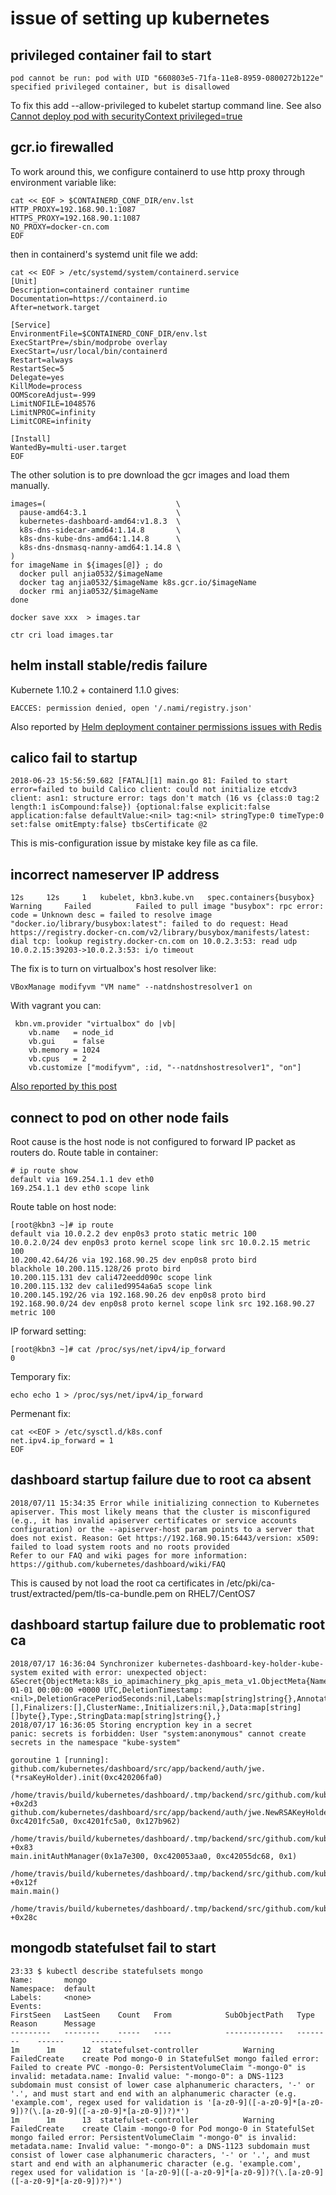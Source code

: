# issue of setting up kubernetes

## privileged container fail to start

    pod cannot be run: pod with UID "660803e5-71fa-11e8-8959-0800272b122e" specified privileged container, but is disallowed

To fix this add --allow-privileged to kubelet startup command line.
See also [Cannot deploy pod with securityContext privileged=true][1]

## gcr.io firewalled

To work around this, we configure containerd to use http proxy through
environment variable like:

    cat << EOF > $CONTAINERD_CONF_DIR/env.lst
    HTTP_PROXY=192.168.90.1:1087
    HTTPS_PROXY=192.168.90.1:1087
    NO_PROXY=docker-cn.com
    EOF

then in containerd's systemd unit file we add:

    cat << EOF > /etc/systemd/system/containerd.service
    [Unit]
    Description=containerd container runtime
    Documentation=https://containerd.io
    After=network.target

    [Service]
    EnvironmentFile=$CONTAINERD_CONF_DIR/env.lst
    ExecStartPre=/sbin/modprobe overlay
    ExecStart=/usr/local/bin/containerd
    Restart=always
    RestartSec=5
    Delegate=yes
    KillMode=process
    OOMScoreAdjust=-999
    LimitNOFILE=1048576
    LimitNPROC=infinity
    LimitCORE=infinity

    [Install]
    WantedBy=multi-user.target
    EOF

The other solution is to pre download the gcr images and load them manually.

    images=(                             \
      pause-amd64:3.1                    \
      kubernetes-dashboard-amd64:v1.8.3  \
      k8s-dns-sidecar-amd64:1.14.8       \
      k8s-dns-kube-dns-amd64:1.14.8      \
      k8s-dns-dnsmasq-nanny-amd64:1.14.8 \
    )
    for imageName in ${images[@]} ; do
      docker pull anjia0532/$imageName
      docker tag anjia0532/$imageName k8s.gcr.io/$imageName
      docker rmi anjia0532/$imageName
    done

    docker save xxx  > images.tar

    ctr cri load images.tar

## helm install stable/redis failure

Kubernete 1.10.2 + containerd 1.1.0 gives:

    EACCES: permission denied, open '/.nami/registry.json'

Also reported by [Helm deployment container permissions issues with Redis][2]

## calico fail to startup

    2018-06-23 15:56:59.682 [FATAL][1] main.go 81: Failed to start error=failed to build Calico client: could not initialize etcdv3 client: asn1: structure error: tags don't match (16 vs {class:0 tag:2 length:1 isCompound:false}) {optional:false explicit:false application:false defaultValue:<nil> tag:<nil> stringType:0 timeType:0 set:false omitEmpty:false} tbsCertificate @2

This is mis-configuration issue by mistake key file as ca file.

## incorrect nameserver IP address

    12s		12s		1	kubelet, kbn3.kube.vn	spec.containers{busybox}	Warning		Failed			Failed to pull image "busybox": rpc error: code = Unknown desc = failed to resolve image "docker.io/library/busybox:latest": failed to do request: Head https://registry.docker-cn.com/v2/library/busybox/manifests/latest: dial tcp: lookup registry.docker-cn.com on 10.0.2.3:53: read udp 10.0.2.15:39203->10.0.2.3:53: i/o timeout

The fix is to turn on virtualbox's host resolver like:

    VBoxManage modifyvm "VM name" --natdnshostresolver1 on

With vagrant you can:

     kbn.vm.provider "virtualbox" do |vb|
        vb.name   = node_id
        vb.gui    = false
        vb.memory = 1024
        vb.cpus   = 2
        vb.customize ["modifyvm", :id, "--natdnshostresolver1", "on"]

[Also reported by this post][3]

## connect to pod on other node fails

Root cause is the host node is not configured to forward IP packet as routers do.
Route table in container:

    # ip route show
    default via 169.254.1.1 dev eth0 
    169.254.1.1 dev eth0 scope link 

Route table on host node:

    [root@kbn3 ~]# ip route
    default via 10.0.2.2 dev enp0s3 proto static metric 100 
    10.0.2.0/24 dev enp0s3 proto kernel scope link src 10.0.2.15 metric 100 
    10.200.42.64/26 via 192.168.90.25 dev enp0s8 proto bird 
    blackhole 10.200.115.128/26 proto bird 
    10.200.115.131 dev cali472eedd090c scope link 
    10.200.115.132 dev cali1ed9954a6a5 scope link 
    10.200.145.192/26 via 192.168.90.26 dev enp0s8 proto bird 
    192.168.90.0/24 dev enp0s8 proto kernel scope link src 192.168.90.27 metric 100 

IP forward setting:

    [root@kbn3 ~]# cat /proc/sys/net/ipv4/ip_forward
    0

Temporary fix:

    echo echo 1 > /proc/sys/net/ipv4/ip_forward

Permenant fix:

    cat <<EOF > /etc/sysctl.d/k8s.conf
    net.ipv4.ip_forward = 1
    EOF

## dashboard startup failure due to root ca absent

    2018/07/11 15:34:35 Error while initializing connection to Kubernetes apiserver. This most likely means that the cluster is misconfigured (e.g., it has invalid apiserver certificates or service accounts configuration) or the --apiserver-host param points to a server that does not exist. Reason: Get https://192.168.90.15:6443/version: x509: failed to load system roots and no roots provided
    Refer to our FAQ and wiki pages for more information: https://github.com/kubernetes/dashboard/wiki/FAQ

This is caused by not load the root ca certificates in /etc/pki/ca-trust/extracted/pem/tls-ca-bundle.pem on RHEL7/CentOS7

## dashboard startup failure due to problematic root ca

    2018/07/17 16:36:04 Synchronizer kubernetes-dashboard-key-holder-kube-system exited with error: unexpected object: &Secret{ObjectMeta:k8s_io_apimachinery_pkg_apis_meta_v1.ObjectMeta{Name:,GenerateName:,Namespace:,SelfLink:,UID:,ResourceVersion:,Generation:0,CreationTimestamp:0001-01-01 00:00:00 +0000 UTC,DeletionTimestamp:<nil>,DeletionGracePeriodSeconds:nil,Labels:map[string]string{},Annotations:map[string]string{},OwnerReferences:[],Finalizers:[],ClusterName:,Initializers:nil,},Data:map[string][]byte{},Type:,StringData:map[string]string{},}
    2018/07/17 16:36:05 Storing encryption key in a secret
    panic: secrets is forbidden: User "system:anonymous" cannot create secrets in the namespace "kube-system"

    goroutine 1 [running]:
    github.com/kubernetes/dashboard/src/app/backend/auth/jwe.(*rsaKeyHolder).init(0xc420206fa0)
        /home/travis/build/kubernetes/dashboard/.tmp/backend/src/github.com/kubernetes/dashboard/src/app/backend/auth/jwe/keyholder.go:131 +0x2d3
    github.com/kubernetes/dashboard/src/app/backend/auth/jwe.NewRSAKeyHolder(0x1a7ee00, 0xc4201fc5a0, 0xc4201fc5a0, 0x127b962)
        /home/travis/build/kubernetes/dashboard/.tmp/backend/src/github.com/kubernetes/dashboard/src/app/backend/auth/jwe/keyholder.go:170 +0x83
    main.initAuthManager(0x1a7e300, 0xc420053aa0, 0xc42055dc68, 0x1)
        /home/travis/build/kubernetes/dashboard/.tmp/backend/src/github.com/kubernetes/dashboard/src/app/backend/dashboard.go:183 +0x12f
    main.main()
        /home/travis/build/kubernetes/dashboard/.tmp/backend/src/github.com/kubernetes/dashboard/src/app/backend/dashboard.go:101 +0x28c

## mongodb statefulset fail to start

    23:33 $ kubectl describe statefulsets mongo
    Name:		mongo
    Namespace:	default
    Labels:		<none>
    Events:
    FirstSeen	LastSeen	Count	From			SubObjectPath	Type		Reason		Message
    ---------	--------	-----	----			-------------	--------	------		-------
    1m		1m		12	statefulset-controller			Warning		FailedCreate	create Pod mongo-0 in StatefulSet mongo failed error: Failed to create PVC -mongo-0: PersistentVolumeClaim "-mongo-0" is invalid: metadata.name: Invalid value: "-mongo-0": a DNS-1123 subdomain must consist of lower case alphanumeric characters, '-' or '.', and must start and end with an alphanumeric character (e.g. 'example.com', regex used for validation is '[a-z0-9]([-a-z0-9]*[a-z0-9])?(\.[a-z0-9]([-a-z0-9]*[a-z0-9])?)*')
    1m		1m		13	statefulset-controller			Warning		FailedCreate	create Claim -mongo-0 for Pod mongo-0 in StatefulSet mongo failed error: PersistentVolumeClaim "-mongo-0" is invalid: metadata.name: Invalid value: "-mongo-0": a DNS-1123 subdomain must consist of lower case alphanumeric characters, '-' or '.', and must start and end with an alphanumeric character (e.g. 'example.com', regex used for validation is '[a-z0-9]([-a-z0-9]*[a-z0-9])?(\.[a-z0-9]([-a-z0-9]*[a-z0-9])?)*')


[1]: https://github.com/rancher/rancher/issues/12600
[2]: https://github.com/bitnami/bitnami-docker-redis/issues/100
[3]: https://serverfault.com/questions/453185/vagrant-virtualbox-dns-10-0-2-3-not-working
